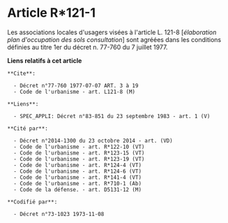 # Article R*121-1

Les associations locales d'usagers visées à l'article L. 121-8 [*élaboration plan d'occupation des sols consultation*] sont
agréées dans les conditions définies au titre 1er du décret n. 77-760 du 7 juillet 1977.

**Liens relatifs à cet article**

	**Cite**:

	  - Décret n°77-760 1977-07-07 ART. 3 à 19
	  - Code de l'urbanisme - art. L121-8 (M)

	**Liens**:

	  - SPEC_APPLI: Décret n°83-851 du 23 septembre 1983 - art. 1 (V)

	**Cité par**:

	  - Décret n°2014-1300 du 23 octobre 2014 - art. (VD)
	  - Code de l'urbanisme - art. R*122-10 (VT)
	  - Code de l'urbanisme - art. R*123-15 (VT)
	  - Code de l'urbanisme - art. R*123-19 (VT)
	  - Code de l'urbanisme - art. R*124-4 (VT)
	  - Code de l'urbanisme - art. R*124-6 (VT)
	  - Code de l'urbanisme - art. R*141-4 (VT)
	  - Code de l'urbanisme - art. R*710-1 (Ab)
	  - Code de la défense. - art. D5131-12 (M)

	**Codifié par**:

	  - Décret n°73-1023 1973-11-08
